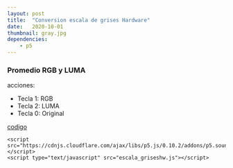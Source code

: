 ```yaml
---
layout: post
title:  "Conversion escala de grises Hardware"
date:   2020-10-01
thumbnail: gray.jpg
dependencies:
    - p5
---
```


### Promedio RGB  y LUMA

acciones:
- Tecla 1: RGB
- Tecla 2: LUMA
- Tecla 0: Original

<a href="https://github.com/visualcomputingcoders/visualcomputingcoders/blob/master/_projects/escala_grisesHW/escala_griseshw.js"> codigo </a>

<div id="simple-sketch-holder">
 
  <script src="https://cdnjs.cloudflare.com/ajax/libs/p5.js/0.10.2/p5.js"></script>
    <script src="https://cdnjs.cloudflare.com/ajax/libs/p5.js/0.10.2/addons/p5.sound.min.js"></script>
    <script type="text/javascript" src="escala_griseshw.js"></script>
</div>




